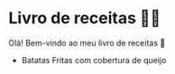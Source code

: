 # Livro de receitas 👨‍🍳

Olá! Bem-vindo ao meu livro de receitas 🍟

- Batatas Fritas com cobertura de queijo
